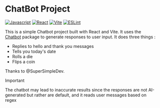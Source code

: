 # ChatBot Project


[![Javascript](https://img.shields.io/badge/JavaScript-323330?style=for-the-badge&logo=javascript&logoColor=F7DF1E)](https://www.javascript.com/)
[![React](https://img.shields.io/badge/React-20232A?style=for-the-badge&logo=react&logoColor=61DAFB)](https://reactjs.org/)
[![Vite](https://img.shields.io/badge/Vite-646CFF?style=for-the-badge&logo=vite&logoColor=FFD62B)](https://vitejs.dev/)
[![ESLint](https://img.shields.io/badge/ESLint-4BAA51?style=for-the-badge&logo=eslint&logoColor=white)](https://eslint.org/)

This is a simple Chatbot project built with React and Vite. It uses the [Chatbot](https://www.npmjs.com/package/supersimpledev) package to generate responses to user input. It does three things :
- Replies to hello and thank you messages
- Tells you today's date
- Rolls a die
- Flips a coin

Thanks to @SuperSimpleDev.

> [!IMPORTANT]
> The chatbot may lead to inaccurate results since the responses are not AI-generated but rather are default, and it 
> reads user messages based on regex


